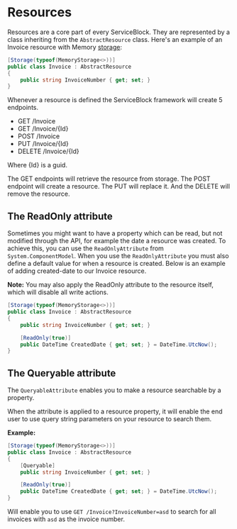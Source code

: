 # Resources

Resources are a core part of every ServiceBlock. They are represented by a class inheriting from the `AbstractResource` class. Here's an example of an Invoice resource with Memory [storage](storage.md):

```csharp
[Storage(typeof(MemoryStorage<>))]
public class Invoice : AbstractResource
{
    public string InvoiceNumber { get; set; }
}
```

Whenever a resource is defined the ServiceBlock framework will create 5 endpoints.

* GET /Invoice
* GET /Invoice/{Id}
* POST /Invoice
* PUT /Invoice/{Id}
* DELETE /Invoice/{Id}

Where {Id} is a guid.

The GET endpoints will retrieve the resource from storage. The POST endpoint will create a resource. The PUT will replace it. And the DELETE will remove the resource.

## The ReadOnly attribute

Sometimes you might want to have a property which can be read, but not modified through the API, for example the date a resource was created. To achieve this, you can use the `ReadOnlyAttribute` from `System.ComponentModel`. When you use the `ReadOnlyAttribute` you must also define a default value for when a resource is created. Below is an example of adding created-date to our Invoice resource.

**Note:** You may also apply the ReadOnly attribute to the resource itself, which will disable all write actions.

```csharp
[Storage(typeof(MemoryStorage<>))]
public class Invoice : AbstractResource
{
    public string InvoiceNumber { get; set; }

    [ReadOnly(true)]
    public DateTime CreatedDate { get; set; } = DateTime.UtcNow();
}
```

## The Queryable attribute

The `QueryableAttribute` enables you to make a resource searchable by a property.

When the attribute is applied to a resource property, it will enable the end user to use query string parameters on your resource to search them.

**Example:**

```csharp
[Storage(typeof(MemoryStorage<>))]
public class Invoice : AbstractResource
{
    [Queryable]
    public string InvoiceNumber { get; set; }

    [ReadOnly(true)]
    public DateTime CreatedDate { get; set; } = DateTime.UtcNow();
}
```

Will enable you to use `GET /Invoice?InvoiceNumber=asd` to search for all invoices with `asd` as the invoice number.

